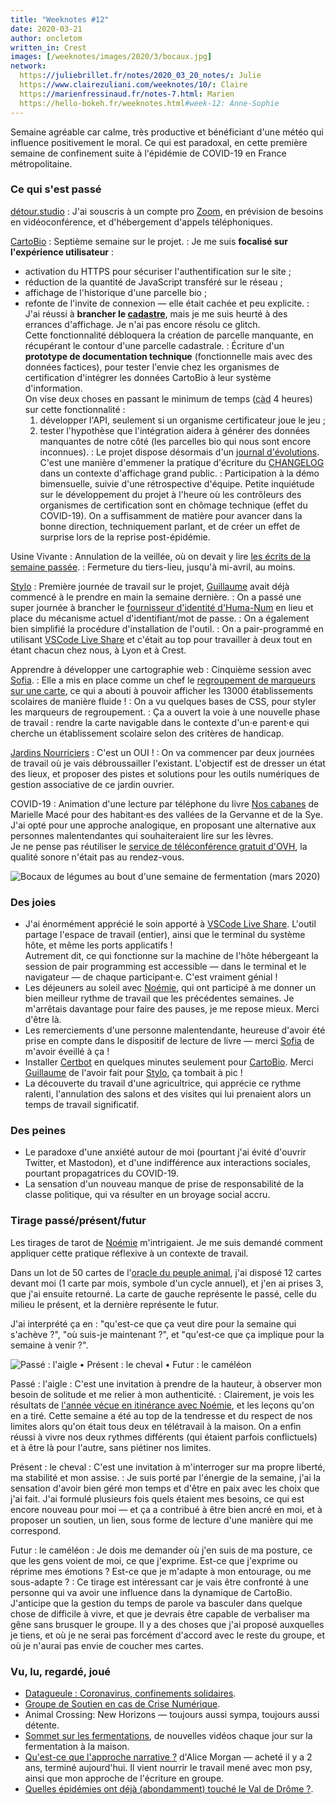 ```yaml
---
title: "Weeknotes #12"
date: 2020-03-21
author: oncletom
written_in: Crest
images: [/weeknotes/images/2020/3/bocaux.jpg]
network:
  https://juliebrillet.fr/notes/2020_03_20_notes/: Julie
  https://www.clairezuliani.com/weeknotes/10/: Claire
  https://marienfressinaud.fr/notes-7.html: Marien
  https://hello-bokeh.fr/weeknotes.html#week-12: Anne-Sophie
---
```


Semaine agréable car calme, très productive et bénéficiant d'une météo
qui influence positivement le moral. Ce qui est paradoxal, en cette
première semaine de confinement suite à l'épidémie de COVID-19 en France métropolitaine.

<!--more-->

### Ce qui s'est passé

[détour.studio]
: J'ai souscris à un compte pro [Zoom](https://zoom.us/), en prévision
  de besoins en vidéoconférence, et d'hébergement d'appels téléphoniques.


[CartoBio]
: Septième semaine sur le projet.
: Je me suis **focalisé sur l'expérience utilisateur** :
  - activation du HTTPS pour sécuriser l'authentification sur le site ;
  - réduction de la quantité de JavaScript transféré sur le réseau ;
  - affichage de l'historique d'une parcelle bio ;
  - refonte de l'invite de connexion — elle était cachée et peu explicite.
: J'ai réussi à **brancher le [cadastre](https://cadastre.data.gouv.fr)**, mais je me suis heurté à des errances d'affichage.
  Je n'ai pas encore résolu ce glitch.<br>
  Cette fonctionnalité débloquera la création de parcelle manquante,
  en récupérant le contour d'une parcelle cadastrale.
: Écriture d'un **prototype de documentation technique** (fonctionnelle mais avec des données factices),
  pour tester l'envie chez les organismes de certification d'intégrer les données CartoBio
  à leur système d'information.<br>
  On vise deux choses en passant le minimum de temps (<abbr title="c'est-à-dire">càd</abbr> 4 heures) sur cette fonctionnalité :
    1. développer l'API, seulement si un organisme certificateur joue le jeu ;
    2. tester l'hypothèse que l'intégration aidera à générer des données manquantes de notre côté (les parcelles bio qui nous sont encore inconnues).
: Le projet dispose désormais d'un [journal d'évolutions](https://cartobio.org/#/changelog).
  C'est une manière d'emmener la pratique
  d'écriture du [CHANGELOG](https://github.com/entrepreneur-interet-general/CartoBio-Presentation/blob/master/CHANGELOG.md)
  dans un contexte d'affichage grand public.
: Participation à la démo bimensuelle, suivie d'une rétrospective d'équipe.
  Petite inquiétude sur le développement du projet à l'heure où les contrôleurs des organismes de certification
  sont en chômage technique (effet du COVID-19). On a suffisamment de matière pour
  avancer dans la bonne direction, techniquement parlant, et de créer un effet de surprise
  lors de la reprise post-épidémie.


Usine Vivante
: Annulation de la veillée, où on devait y lire [les écrits de la semaine passée](../11/).
: Fermeture du tiers-lieu, jusqu'à mi-avril, au moins.


[Stylo]
: Première journée de travail sur le projet,
  [Guillaume] avait déjà commencé à le prendre en main la semaine dernière.
: On a passé une super journée à brancher le [fournisseur d'identité d'Huma-Num](https://humanid.huma-num.fr)
  en lieu et place du mécanisme actuel d'identifiant/mot de passe.
: On a également bien simplifié la procédure d'installation de l'outil.
: On a pair-programmé en utilisant [VSCode Live Share]
  et c'était au top pour travailler à deux tout en étant chacun chez nous, à Lyon et à Crest.


Apprendre à développer une cartographie web
: Cinquième session avec [Sofia].
: Elle a mis en place comme un chef le [regroupement de marqueurs sur une carte](https://github.com/Leaflet/Leaflet.markercluster),
  ce qui a abouti à pouvoir afficher les 13000 établissements scolaires de manière fluide !
: On a vu quelques bases de CSS, pour styler les marqueurs de regroupement.
: Ça a ouvert la voie à une nouvelle phase de travail : rendre la carte navigable
  dans le contexte d'un·e parent·e qui cherche un établissement scolaire selon des critères de handicap.


[Jardins Nourriciers]
: C'est un OUI !
: On va commencer par deux journées de travail où je vais débroussailler l'existant.
  L'objectif est de dresser un état des lieux, et proposer des
  pistes et solutions pour les outils numériques de gestion associative de ce jardin ouvrier.


COVID-19
: Animation d'une lecture par téléphone du livre [Nos cabanes](https://editions-verdier.fr/livre/nos-cabanes/)
  de Marielle Macé pour des habitant·es des vallées de la Gervanne et de la Sye.
  J'ai opté pour une approche analogique, en proposant une alternative
  aux personnes malentendantes qui souhaiteraient lire sur les lèvres.<br>
  Je ne pense pas réutiliser le [service de téléconférence gratuit d'OVH](https://www.ovh.com/cgi-bin/telephony/webconf.pl),
  la qualité sonore n'était pas au rendez-vous.


![](/weeknotes/images/2020/3/bocaux.jpg "Bocaux de légumes au bout d'une semaine de fermentation (mars 2020)")

### Des joies

- J'ai énormément apprécié le soin apporté à [VSCode Live Share].
  L'outil partage l'espace de travail (entier), ainsi que le terminal du système hôte,
  et même les ports applicatifs !<br>
  Autrement dit, ce qui fonctionne sur la machine de l'hôte hébergeant la session de pair programming
  est accessible — dans le terminal et le navigateur — de chaque participant·e.
  C'est vraiment génial !
- Les déjeuners au soleil avec [Noémie], qui ont participé à me donner un bien meilleur rythme de travail que les précédentes semaines.
  Je m'arrêtais davantage pour faire des pauses, je me repose mieux. Merci d'être là.
- Les remerciements d'une personne malentendante, heureuse d'avoir été prise en compte
  dans le dispositif de lecture de livre — merci [Sofia] de m'avoir éveillé à ça !
- Installer [Certbot](https://certbot.eff.org/) en quelques minutes seulement pour [CartoBio].
  Merci [Guillaume] de l'avoir fait pour [Stylo], ça tombait à pic !
- La découverte du travail d'une agricultrice, qui apprécie ce rythme ralenti,
  l'annulation des salons et des visites qui lui prenaient alors un temps de travail significatif.

### Des peines

- Le paradoxe d'une anxiété autour de moi (pourtant j'ai évité d'ouvrir Twitter, et Mastodon),
  et d'une indifférence aux interactions sociales, pourtant propagatrices du COVID-19.
- La sensation d'un nouveau manque de prise de responsabilité de la classe politique,
  qui va résulter en un broyage social accru.


### Tirage passé/présent/futur

Les tirages de tarot de [Noémie] m'intrigaient. Je me suis demandé
comment appliquer cette pratique réflexive à un contexte de travail.

Dans un lot de 50 cartes de l'[oracle du peuple animal](https://arnaud-riou.com/l-oracle-du-peuple-animal/),
j'ai disposé 12 cartes devant moi (1 carte par mois, symbole d'un cycle annuel),
et j'en ai prises 3, que j'ai ensuite retourné.
La carte de gauche représente le passé, celle du milieu le présent, et la dernière représente le futur.

J'ai interprété ça en : "qu'est-ce que ça veut dire pour la semaine qui s'achève ?", "où suis-je maintenant ?",
et "qu'est-ce que ça implique pour la semaine à venir ?".

![](/weeknotes/images/2020/3/tirage-11.jpg "Passé : l'aigle • Présent : le cheval • Futur : le caméléon")

Passé : l'aigle
: C'est une invitation à prendre de la hauteur, à observer mon besoin de solitude et me relier à mon authenticité.
: Clairement, je vois les résultats de [l'année vécue en itinérance avec Noémie](https://estcequecestdutravail.xyz/),
  et les leçons qu'on en a tiré. Cette semaine a été au top de la tendresse et du respect de nos limites
  alors qu'on était tous deux en télétravail à la maison. On a enfin réussi à vivre nos deux rythmes différents
  (qui étaient parfois conflictuels) et à être là pour l'autre, sans piétiner nos limites.

Présent : le cheval
: C'est une invitation à m'interroger sur ma propre liberté, ma stabilité et mon assise.
: Je suis porté par l'énergie de la semaine, j'ai la sensation d'avoir bien géré mon temps
  et d'être en paix avec les choix que j'ai fait. J'ai formulé plusieurs fois quels étaient mes besoins,
  ce qui est encore nouveau pour moi — et ça a contribué à être bien ancré en moi,
  et à proposer un soutien, un lien, sous forme de lecture d'une manière qui me correspond.

Futur : le caméléon
: Je dois me demander où j'en suis de ma posture, ce que les gens voient de moi, ce que j'exprime.
  Est-ce que j'exprime ou réprime mes émotions ? Est-ce que je m'adapte à mon entourage, ou me sous-adapte ?
: Ce tirage est intéressant car je vais être confronté à une personne qui va
  avoir une influence dans la dynamique de CartoBio.
  J'anticipe que la gestion du temps de parole va basculer dans quelque chose de difficile à vivre,
  et que je devrais être capable de verbaliser ma gêne sans brusquer le groupe.
  Il y a des choses que j'ai proposé auxquelles je tiens, et où je ne serai pas forcément
  d'accord avec le reste du groupe, et où je n'aurai pas envie de coucher mes cartes.

### Vu, lu, regardé, joué

- [Datagueule : Coronavirus, confinements solidaires](https://peertube.datagueule.tv/videos/watch/077002d4-7a80-4f0e-a46c-1b9a949cd36a).
- [Groupe de Soutien en cas de Crise Numérique](https://gscn.eu.org/qui-sommes-nous).
- Animal Crossing: New Horizons — toujours aussi sympa, toujours aussi détente.
- [Sommet sur les fermentations](https://www.sommetsurlesfermentations.com),
  de nouvelles vidéos chaque jour sur la fermentation à la maison.
- [Qu'est-ce que l'approche narrative ?](https://www.dunod.com/sciences-humaines-et-sociales/qu-est-ce-que-approche-narrative-introduction-usage-tous)
  d'Alice Morgan — acheté il y a 2 ans, terminé aujourd'hui.
  Il vient nourrir le travail mené avec mon psy, ainsi que mon approche de l'écriture en groupe.
- [Quelles épidémies ont déjà (abondamment) touché le Val de Drôme ?](https://tvvaldedrome.com/2020/03/21/epidemies-en-val-de-drome/).


[détour.studio]: /
[Stylo]: https://github.com/EcrituresNumeriques/stylo
[Jardins Nourriciers]: https://www.lesjardinsnourriciers.com/
[CartoBio]: http://cartobio.org/

[Sofia]: https://twitter.com/sofiaboulaarab
[Noémie]: https://noemiegirard.co
[Antoine]: https://www.quaternum.net/
[Guillaume]: https://www.yuzutech.fr/

[VSCode Live Share]: https://marketplace.visualstudio.com/items?itemName=MS-vsliveshare.vsliveshare-pack
